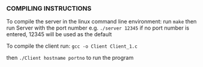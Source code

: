 ### COMPILING INSTRUCTIONS
To compile the server in the linux command line environment:
run `make`
then run Server with the port number e.g. `./server 12345`
if no port number is entered, 12345 will be used as the default

To compile the client run:
`gcc -o Client Client_1.c`

then
`./Client hostname portno` to run the program
